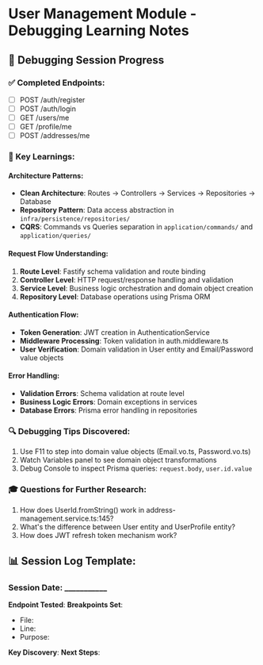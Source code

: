 # User Management Module - Debugging Learning Notes

## 🎯 Debugging Session Progress

### ✅ Completed Endpoints:
- [ ] POST /auth/register
- [ ] POST /auth/login
- [ ] GET /users/me
- [ ] GET /profile/me
- [ ] POST /addresses/me

### 📝 Key Learnings:

#### Architecture Patterns:
- **Clean Architecture**: Routes → Controllers → Services → Repositories → Database
- **Repository Pattern**: Data access abstraction in `infra/persistence/repositories/`
- **CQRS**: Commands vs Queries separation in `application/commands/` and `application/queries/`

#### Request Flow Understanding:
1. **Route Level**: Fastify schema validation and route binding
2. **Controller Level**: HTTP request/response handling and validation
3. **Service Level**: Business logic orchestration and domain object creation
4. **Repository Level**: Database operations using Prisma ORM

#### Authentication Flow:
- **Token Generation**: JWT creation in AuthenticationService
- **Middleware Processing**: Token validation in auth.middleware.ts
- **User Verification**: Domain validation in User entity and Email/Password value objects

#### Error Handling:
- **Validation Errors**: Schema validation at route level
- **Business Logic Errors**: Domain exceptions in services
- **Database Errors**: Prisma error handling in repositories

### 🔍 Debugging Tips Discovered:
1. Use F11 to step into domain value objects (Email.vo.ts, Password.vo.ts)
2. Watch Variables panel to see domain object transformations
3. Debug Console to inspect Prisma queries: `request.body`, `user.id.value`

### 🎓 Questions for Further Research:
1. How does UserId.fromString() work in address-management.service.ts:145?
2. What's the difference between User entity and UserProfile entity?
3. How does JWT refresh token mechanism work?

## 📊 Session Log Template:

### Session Date: ___________
**Endpoint Tested**:
**Breakpoints Set**:
- File:
- Line:
- Purpose:

**Key Discovery**:
**Next Steps**: